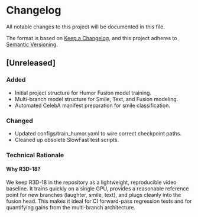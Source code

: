 # Changelog

All notable changes to this project will be documented in this file.

The format is based on [Keep a Changelog](https://keepachangelog.com/en/1.0.0/),
and this project adheres to [Semantic Versioning](https://semver.org/spec/v2.0.0.html).

## [Unreleased]

### Added
- Initial project structure for Humor Fusion model training.
- Multi-branch model structure for Smile, Text, and Fusion modeling.
- Automated CelebA manifest preparation for smile classification.

### Changed
- Updated configs/train_humor.yaml to wire correct checkpoint paths.
- Cleaned up obsolete SlowFast test scripts.

### Technical Rationale
#### Why R3D-18?
We keep R3D-18 in the repository as a lightweight, reproducible video baseline. It trains quickly on a single GPU, provides a reasonable reference point for new branches (laughter, smile, text), and plugs cleanly into the fusion head. This makes it ideal for CI forward-pass regression tests and for quantifying gains from the multi-branch architecture.
